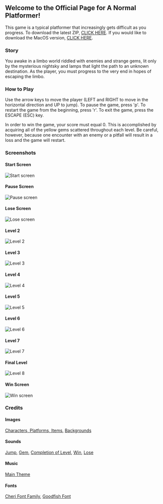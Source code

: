 ## Welcome to the Official Page for A Normal Platformer!

This game is a typical platformer that increasingly gets difficult as you progress. To download the latest ZIP, [CLICK HERE](https://github.com/ChrisRod622922/a-normal-platformer/archive/master.zip). If you would like to download the MacOS version, [CLICK HERE](https://github.com/ChrisRod622922/a-normal-platformer/releases/download/v1.0/a_normal_platformer).

### Story
You awake in a limbo world riddled with enemies and strange gems, lit only by the mysterious nightsky and lamps that light the path to an unknown destination. As the player, you must progress to the very end in hopes of escaping the limbo.

### How to Play
Use the arrow keys to move the player (LEFT and RIGHT to move in the horizontal direction and UP to jump). To pause the game, press 'p'. To restart the game from the beginning, press 'r'. To exit the game, press the ESCAPE (ESC) key.

In order to win the game, your score must equal 0. This is accomplished by acquiring all of the yellow gems scattered throughout each level. Be careful, however, because one encounter with an enemy or a pitfall will result in a loss and the game will restart.

### Screenshots

#### Start Screen
![Start screen](/assets/images/screenshots/s1.png)

#### Pause Screen
![Pause screen](/assets/images/screenshots/s2.png)

#### Lose Screen
![Lose screen](/assets/images/screenshots/s3.png)

#### Level 2
![Level 2](/assets/images/screenshots/s4.png)

#### Level 3
![Level 3](/assets/images/screenshots/s5.png)

#### Level 4
![Level 4](/assets/images/screenshots/s6.png)

#### Level 5
![Level 5](/assets/images/screenshots/s7.png)

#### Level 6
![Level 6](/assets/images/screenshots/s8.png)

#### Level 7
![Level 7](/assets/images/screenshots/s9.png)

#### Final Level
![Level 8](/assets/images/screenshots/s10.png)

#### Win Screen
![Win screen](/assets/images/screenshots/s11.png)

### Credits

#### Images
[Characters, Platforms, Items](https://kenney.nl/assets/simplified-platformer-pack),
[Backgrounds](https://www.deviantart.com/shippd/art/Blue-sky-s-at-night-119039391)

#### Sounds
[Jump](https://freesound.org/people/Leszek_Szary/sounds/146726/),
[Gem](https://freesound.org/people/DrMinky/sounds/166184/),
[Completion of Level](https://freesound.org/people/Leszek_Szary/sounds/171670/),
[Win](https://freesound.org/people/Kastenfrosch/sounds/162458/),
[Lose](https://freesound.org/people/ProjectsU012/sounds/333785/)

#### Music
[Main Theme](https://freesound.org/people/bolkmar/sounds/412345/)

#### Fonts
[Cheri Font Family](https://www.1001fonts.com/cheri-font.html),
[Goodfish Font](https://www.1001fonts.com/goodfish-font.html)
